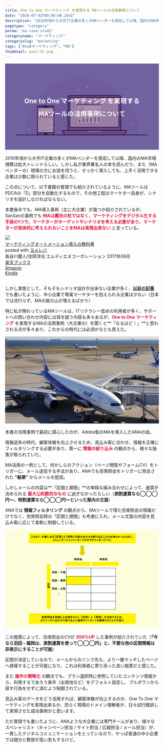 ```yaml
---
title: One to One マーケティング を実現する MAツールの活用事例について
date: "2020-07-02T00:00:00.284Z"
description: "2010年頃から大手IT企業の多くがMAベンダーを買収して以降、国内のMA市場規模も拡大トレンドらしいが、私が業界著名人の書籍を読んだり、また現場の方（MAベンダー）にお話を伺ってみると、MAを導入しても上手く活用している企業は、極少数に限られると感じた。"
pagetype: "category"
perma: "ma-case-study"
categoryname: "マーケティング"
categoryslug: "marketing"
tags: ["BtoBマーケティング", "MA"]
thumbnail: post-47.png
---
```


![](./post-47.png)

2010年頃から大手IT企業の多くがMAベンダーを買収して以降、国内のMA市場規模は拡大トレンドらしい。しかし私が業界著名人の本を読んだり、また（MAベンダーの）現場の方にお話を伺うと、せっかく導入しても、上手く活用できる企業は少数に限られていると感じた。

この点について、以下書籍の冒頭でも紹介されているように、MAツールはPDCAの「D」部分を自動化するもので、その他工程はマーケター自身が、シナリオを設計しなければならない。

本書後半でも、MA導入事例（主に大企業）が幾つか紹介されているが、SanSanの事例でも <span style="color: crimson; font-weight: bold;">MAは魔法の杖ではなく、マーケティングをデジタル化する手段の1つで、マーケターがターゲットやシナリオを考える必要があり、マーケターが具体的に考えられないことをMAは実現出来ない</span> と言っている。

<div class="cstmreba"><div class="booklink-box"><div class="booklink-image"><a href="https://hb.afl.rakuten.co.jp/hgc/146fe51c.1fd043a3.146fe51d.605dc196/yomereba_main_202006292241495264?pc=http%3A%2F%2Fbooks.rakuten.co.jp%2Frb%2F14941316%2F%3Fscid%3Daf_ich_link_urltxt%26m%3Dhttp%3A%2F%2Fm.rakuten.co.jp%2Fev%2Fbook%2F" target="_blank" ><img src="https://thumbnail.image.rakuten.co.jp/@0_mall/book/cabinet/6720/9784844366720.jpg?_ex=140x140" style="border: none;" /></a></div><div class="booklink-info"><div class="booklink-name"><a href="https://hb.afl.rakuten.co.jp/hgc/146fe51c.1fd043a3.146fe51d.605dc196/yomereba_main_202006292241495264?pc=http%3A%2F%2Fbooks.rakuten.co.jp%2Frb%2F14941316%2F%3Fscid%3Daf_ich_link_urltxt%26m%3Dhttp%3A%2F%2Fm.rakuten.co.jp%2Fev%2Fbook%2F" target="_blank" >マーケティングオートメーション導入の教科書</a><div class="booklink-powered-date">posted with <a href="https://yomereba.com" rel="nofollow" target="_blank">ヨメレバ</a></div></div><div class="booklink-detail">長谷川健人/住岡洋光 エムディエヌコーポレーション 2017年06月    </div><div class="booklink-link2"><div class="shoplinkrakuten"><a href="https://hb.afl.rakuten.co.jp/hgc/146fe51c.1fd043a3.146fe51d.605dc196/yomereba_main_202006292241495264?pc=http%3A%2F%2Fbooks.rakuten.co.jp%2Frb%2F14941316%2F%3Fscid%3Daf_ich_link_urltxt%26m%3Dhttp%3A%2F%2Fm.rakuten.co.jp%2Fev%2Fbook%2F" target="_blank" >楽天ブックス</a></div><div class="shoplinkamazon"><a href="https://www.amazon.co.jp/exec/obidos/asin/4844366726/kanon123-22/" target="_blank" >Amazon</a></div><div class="shoplinkkindle"><a href="https://www.amazon.co.jp/gp/search?keywords=%E3%83%9E%E3%83%BC%E3%82%B1%E3%83%86%E3%82%A3%E3%83%B3%E3%82%B0%E3%82%AA%E3%83%BC%E3%83%88%E3%83%A1%E3%83%BC%E3%82%B7%E3%83%A7%E3%83%B3%E5%B0%8E%E5%85%A5%E3%81%AE%E6%95%99%E7%A7%91%E6%9B%B8&__mk_ja_JP=%83J%83%5E%83J%83i&url=node%3D2275256051&tag=kanon123-22" target="_blank" >Kindle</a></div>                              	  	  	  	  	</div></div><div class="booklink-footer"></div></div></div>
<br/>

しかし実態として、そもそもシナリオ設計が出来ない企業が多く、**[以前の記事](/post-27/)** でも書いたように、中小企業で専属マーケターを抱えられる企業は少ない（日本では流行らず、MAの屍の山が増えるばかり）

特に私が関わっているMAツールは、ITリテラシー低めの利用者が多く、サポートへの問い合わせ内容には耳を疑う内容も多々あるが、<span style="color: crimson; font-weight: bold;">One to One マーケティング</span> を実現するMAの活用事例（大企業の）を聞くと**「なるほど！」**と思わされる点が多々あり、これからの時代には必須かなとも思えた。

![](./post-47-1.png)

本書の活用事例で最初に感心したのが、Adobe製のMAを導入したANAの話。

情報過多の時代、顧客体験を向上させるため、見込み客に合わせ、情報を正確にフィルタリングする必要があり、第一に <span style="color: crimson; font-weight: bold;">情報の絞り込み</span> の観点から、様々な施策が取られていた。

MA活用の一例として、何かしらのアクション（ページ閲覧やフォームCV）をトリガーに、メール送信する手法があり、ANAでも空席照会をトリガーに照会された **”結果”** からメールを配信。

しかしメールの内容は**「区間と期間」**の単純な組み合わせによって、運賃が決められる <span style="color: crimson; font-weight: bold;">最大公約数的なもの</span> に過ぎなかったらしい（**旅割運賃なら◯◯◯円〜、特割運賃なら◯◯◯円〜といった案内の文面**）

ANAでは **情報フィルタリング** の観点から、MAツールで得た空席照会の情報だけでなく、空席照会時の「区間と期間」も考慮に入れ、メール文面の内容を見込み客に応じて柔軟に制御している。

![](./post-47-2.png)

この施策によって、空席照会のCVが <span style="color: crimson; font-weight: bold;">300%UP</span> した事例が紹介されていた（**「今なら羽田 - 福岡は、旅割運賃を使って◯◯◯円」と、不要な他の区間情報は非表示にすることが可能**）

区間が決定しているので、メールからのリンク先も、より一層マッチしたページへ誘導することが可能になり、これは利用者に寄り添った良い施策だと感じた。

また <span style="color: crimson; font-weight: bold;">操作の簡略化</span> の観点でも、プラン選択時に参照していたコンテンツ情報から、利用するであろう条件（出発地など）をデフォルト設定し、プルダウンから探す行為をせずに済むよう制御されている。

見込み客のデータをどう活用すれば、顧客体験が向上するのか、One To One マーケティングを実現出来るか、恐らく現場のドメイン理解者が、日々試行錯誤して実現させた成功事例かと思います。

ただ冒頭でも書いたように、ANAような大企業には専門チームがあり、様々なスペシャリスト（キャンペーン担当 / サイト担当 / 広報担当 / メール担当）が、一貫したデジタルコミュニケーションをとっているので、やっぱ普通の中小企業では随分と敷居が高い気もするけど。
